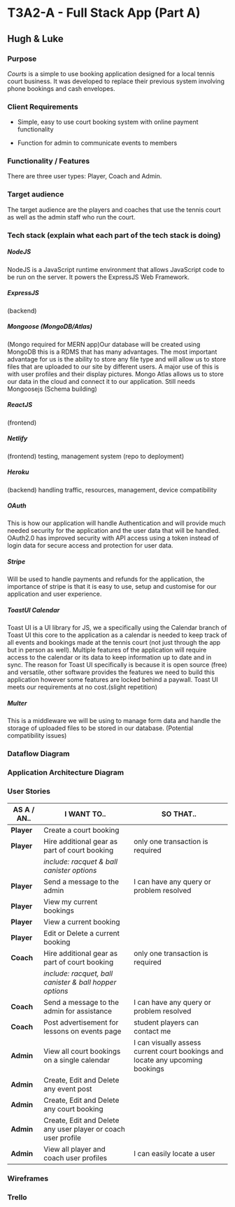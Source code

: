 # T3A2-A - Full Stack App (Part A)

## Hugh & Luke



### Purpose
*Courts* is a simple to use booking application designed for a local tennis court business. It was developed to replace their previous system involving phone bookings and cash envelopes.

### Client Requirements
- Simple, easy to use court booking system with online payment functionality

- Function for admin to communicate events to members

  

### Functionality / Features
There are three user types: Player, Coach and Admin.

### Target audience
The target audience are the players and coaches that use the tennis court as well as the admin staff who run the court.

### Tech stack (explain what each part of the tech stack is doing)

##### NodeJS 
NodeJS is a JavaScript runtime environment that allows JavaScript code to be run on the server. It powers the ExpressJS Web Framework.

##### ExpressJS

(backend)

##### Mongoose (MongoDB/Atlas)
(Mongo required for MERN app)Our database will be created using MongoDB this is a RDMS that has many advantages. The most important advantage for us is the ability to store any file type and will allow us to store files that are uploaded to our site by different users. A major use of this is with user profiles and their display pictures. Mongo Atlas allows us to store our data in the cloud and connect it to our application. Still needs Mongoosejs (Schema building)

##### ReactJS

(frontend)


##### Netlify 

(frontend) testing, management system (repo to deployment)

##### Heroku

(backend) handling traffic, resources, management, device compatibility

##### OAuth

This is how our application will handle Authentication and will provide much needed security for the application and the user data that will be handled. OAuth2.0 has improved security with API access using a token instead of login data for secure access and protection for user data.

##### Stripe

Will be used to handle payments and refunds for the application, the importance of stripe is that it is easy to use, setup and customise for our application and user experience.

##### ToastUI Calendar

Toast UI is a UI library for JS, we a specifically using the Calendar branch of Toast UI this core to the application as a calendar is needed to keep track of all events and bookings made at the tennis court (not just through the app but in person as well). Multiple features of the application will require access to the calendar or its data to keep information up to date and in sync. The reason for Toast UI specifically is because it is open source (free) and versatile, other software provides the features we need to build this application however some features are locked behind a paywall. Toast UI meets our requirements at no cost.(slight repetition)

##### Multer

This is a middleware we will be using to manage form data and handle the storage of uploaded files to be stored in our database.
(Potential compatibility issues)

### Dataflow Diagram

### Application Architecture Diagram

### User Stories

| AS A / AN.. | I WANT TO..                                                  | SO THAT..                                                    |
| ----------- | ------------------------------------------------------------ | ------------------------------------------------------------ |
| **Player**  | Create a court booking                                       |                                                              |
| **Player**  | Hire additional gear as part of court booking                | only one transaction is required                             |
|             | *include: racquet & ball canister options*                   |                                                              |
| **Player**  | Send a message to the admin                                  | I can have any query or problem resolved                     |
| **Player**  | View my current bookings                                     |                                                              |
| **Player**  | View a current booking                                       |                                                              |
| **Player**  | Edit or Delete a current booking                             |                                                              |
| **Coach**   | Hire additional gear as part of court booking                | only one transaction is required                             |
|             | *include: racquet, ball canister & ball hopper options*      |                                                              |
| **Coach**   | Send a message to the admin for assistance                   | I can have any query or problem resolved                     |
| **Coach**   | Post advertisement for lessons on events page                | student players can contact me                               |
| **Admin**   | View all court bookings on a single calendar                 | I can visually assess current court bookings and locate any upcoming bookings |
| **Admin**   | Create, Edit and Delete any event post                       |                                                              |
| **Admin**   | Create, Edit and Delete any court booking                    |                                                              |
| **Admin**   | Create, Edit and Delete any user player or coach user profile |                                                              |
| **Admin**   | View all player and coach user profiles                      | I can easily locate a user                                   |



### Wireframes

### Trello